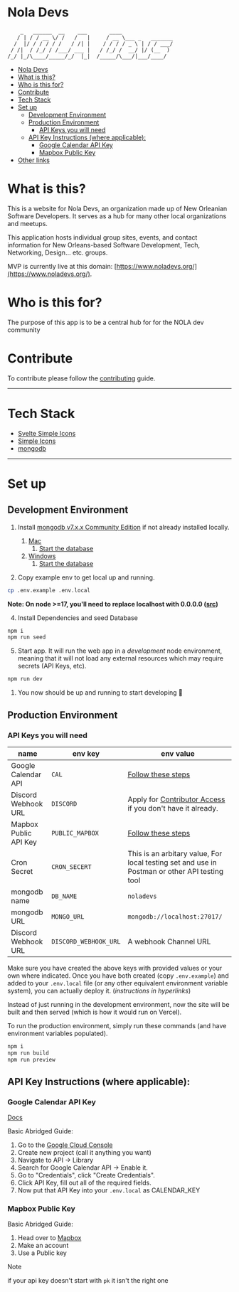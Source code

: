 # Nola Devs

        _   ______  __    ___       ____
       / | / / __ \/ /   /   |     / __ \___ _   _______
      /  |/ / / / / /   / /| |    / / / / _ \ | / / ___/
     / /|  / /_/ / /___/ ___ |   / /_/ /  __/ |/ (__  )
    /_/ |_/\____/_____/_/  |_|  /_____/\___/|___/____/

- [Nola Devs](#nola-devs)
- [What is this?](#what-is-this)
- [Who is this for?](#who-is-this-for)
- [Contribute](#contribute)
- [Tech Stack](#tech-stack)
- [Set up](#set-up)
  - [Development Environment](#development-environment)
  - [Production Environment](#production-environment)
    - [API Keys you will need](#api-keys-you-will-need)
  - [API Key Instructions (where applicable):](#api-key-instructions-where-applicable)
    - [Google Calendar API Key](#google-calendar-api-key)
    - [Mapbox Public Key](#mapbox-public-key)
- [Other links](#other-links)

# What is this?

This is a website for Nola Devs, an organization made up of New Orleanian Software Developers.
It serves as a hub for many other local organizations and meetups.

This application hosts individual group sites, events, and contact information for New Orleans-based Software Development, Tech, Networking, Design... etc. groups.

MVP is currently live at this domain: [https://www.noladevs.org/](https://www.noladevs.org/).

# Who is this for?

The purpose of this app is to be a central hub for for the NOLA dev community

# Contribute

To contribute please follow the [contributing](./CONTRIBUTING.md) guide.

---

# Tech Stack

- [Svelte Simple Icons](https://github.com/icons-pack/svelte-simple-icons)
- [Simple Icons](https://simpleicons.org)
- [mongodb](https://www.mongodb.com/)

---

# Set up

## Development Environment

1. Install [mongodb v7.x.x Community Edition](https://www.mongodb.com/docs/manual/installation/) if not already installed locally.

   1. [Mac](https://www.mongodb.com/docs/manual/tutorial/install-mongodb-on-os-x/)
      1. [Start the database](https://www.mongodb.com/docs/manual/tutorial/install-mongodb-on-os-x/#run-mongodb-community-edition)
   2. [Windows](https://www.mongodb.com/docs/manual/tutorial/install-mongodb-on-windows/)
      1. [Start the database](https://www.mongodb.com/docs/manual/tutorial/install-mongodb-on-windows/#run-mongodb-community-edition-as-a-windows-service)

2. Copy example env to get local up and running.

```sh
cp .env.example .env.local
```

**Note: On node >=17, you'll need to replace localhost with 0.0.0.0 ([src](https://stackoverflow.com/questions/46523321/mongoerror-connect-econnrefused-127-0-0-127017))**

4. Install Dependencies and seed Database

```sh
npm i
npm run seed
```

5. Start app. It will run the web app in a _development_ node environment, meaning that it will not load any external resources which may require secrets (API Keys, etc).

```sh
npm run dev
```

1. You now should be up and running to start developing 🥸

## Production Environment

### API Keys you will need

| name                  | env key               | env value                                                                                                                                              |
| --------------------- | --------------------- | ------------------------------------------------------------------------------------------------------------------------------------------------------ |
| Google Calendar API   | `CAL`                 | [Follow these steps](#google-calendar-api-key)                                                                                                         |
| Discord Webhook URL   | `DISCORD`             | Apply for [Contributor Access](https://discord.com/channels/1117944495099613254/1166366239652847687/1166367256356335636) if you don't have it already. |
| Mapbox Public API Key | `PUBLIC_MAPBOX`       | [Follow these steps](#mapbox-public-key)                                                                                                               |
| Cron Secret           | `CRON_SECERT`         | This is an arbitary value, For local testing set and use in Postman or other API testing tool                                                          |
| mongodb name          | `DB_NAME`             | `noladevs`                                                                                                                                             |
| mongodb URL           | `MONGO_URL`           | `mongodb://localhost:27017/`                                                                                                                           |
| Discord Webhook URL   | `DISCORD_WEBHOOK_URL` | A webhook Channel URL                                                                                                                                  |

Make sure you have created the above keys with provided values or your own where indicated.
Once you have both created (copy `.env.example`) and added to your `.env.local` file (or any other equivalent environment variable system), you can actually deploy it. (_instructions in hyperlinks_)

Instead of just running in the development environment, now the site will be built and then served (which is how it would run on Vercel).

To run the production environment, simply run these commands (and have environment variables populated).

```sh
npm i
npm run build
npm run preview
```

## API Key Instructions (where applicable):

### Google Calendar API Key

[Docs](https://cloud.google.com/docs/authentication/api-keys)

Basic Abridged Guide:

1. Go to the [Google Cloud Console](https://console.cloud.google.com/)
2. Create new project (call it anything you want)
3. Navigate to API -> Library
4. Search for Google Calendar API -> Enable it.
5. Go to "Credentials", click "Create Credentials".
6. Click API Key, fill out all of the required fields.
7. Now put that API Key into your `.env.local` as CALENDAR_KEY

### Mapbox Public Key

Basic Abridged Guide:

1. Head over to [Mapbox](https://www.mapbox.com/)
2. Make an account
3. Use a Public key

> [!NOTE]
> if your api key doesn't start with `pk` it isn't the right one
